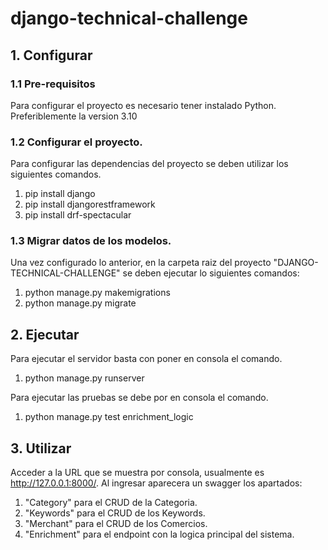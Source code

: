 # django-technical-challenge

## 1. Configurar
### 1.1 Pre-requisitos 
Para configurar el proyecto es necesario tener instalado Python. Preferiblemente la version 3.10

### 1.2 Configurar el proyecto.
Para configurar las dependencias del proyecto se deben utilizar los siguientes comandos.
1. pip install django
2. pip install djangorestframework
3. pip install drf-spectacular

### 1.3 Migrar datos de los modelos.
Una vez configurado lo anterior, en la carpeta raiz del proyecto "DJANGO-TECHNICAL-CHALLENGE" se deben ejecutar lo siguientes comandos:
1. python manage.py makemigrations
2. python manage.py migrate

## 2. Ejecutar
Para ejecutar el servidor basta con poner en consola el comando.
1. python manage.py runserver

Para ejecutar las pruebas se debe por en consola el comando.
1. python manage.py test enrichment_logic

## 3. Utilizar
Acceder a la URL que se muestra por consola, usualmente es http://127.0.0.1:8000/. Al ingresar aparecera un swagger los apartados:
1. "Category" para el CRUD de la Categoria.
2. "Keywords" para el CRUD de los Keywords.
3. "Merchant" para el CRUD de los Comercios.
4. "Enrichment" para el endpoint con la logica principal del sistema.